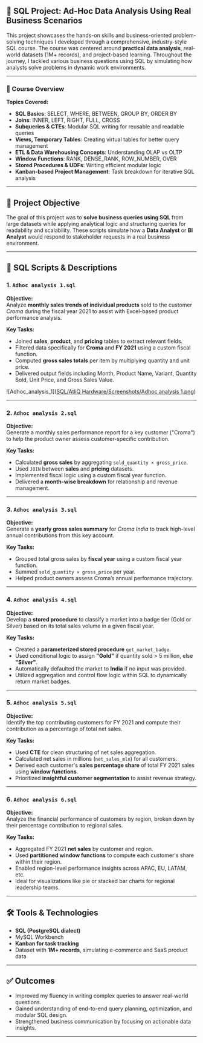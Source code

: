 ## 📁 SQL Project: Ad-Hoc Data Analysis Using Real Business Scenarios

This project showcases the hands-on skills and business-oriented problem-solving techniques I developed through a comprehensive, industry-style SQL course. The course was centered around **practical data analysis**, real-world datasets (1M+ records), and project-based learning. Throughout the journey, I tackled various business questions using SQL by simulating how analysts solve problems in dynamic work environments.

---

### 📘 Course Overview

**Topics Covered:**

- **SQL Basics**: SELECT, WHERE, BETWEEN, GROUP BY, ORDER BY  
- **Joins**: INNER, LEFT, RIGHT, FULL, CROSS  
- **Subqueries & CTEs**: Modular SQL writing for reusable and readable queries  
- **Views, Temporary Tables**: Creating virtual tables for better query management  
- **ETL & Data Warehousing Concepts**: Understanding OLAP vs OLTP  
- **Window Functions**: RANK, DENSE_RANK, ROW_NUMBER, OVER  
- **Stored Procedures & UDFs**: Writing efficient modular logic  
- **Kanban-based Project Management**: Task breakdown for iterative SQL analysis  

---

## 🧠 Project Objective

The goal of this project was to **solve business queries using SQL** from large datasets while applying analytical logic and structuring queries for readability and scalability. These scripts simulate how a **Data Analyst** or **BI Analyst** would respond to stakeholder requests in a real business environment.

---

## 📂 SQL Scripts & Descriptions

### 1. `Adhoc analysis 1.sql`
**Objective:**  
Analyze **monthly sales trends of individual products** sold to the customer *Croma* during the fiscal year 2021 to assist with Excel-based product performance analysis.

**Key Tasks:**
- Joined **sales**, **product**, and **pricing** tables to extract relevant fields.
- Filtered data specifically for **Croma** and **FY 2021** using a custom fiscal function.
- Computed **gross sales totals** per item by multiplying quantity and unit price.
- Delivered output fields including Month, Product Name, Variant, Quantity Sold, Unit Price, and Gross Sales Value.

![Adhoc_analysis_1]([SQL/AtliQ Hardware/Screenshots/Adhoc analysis 1.png](https://github.com/Nikhil-198/Data-Analytics-Projects/blob/940e19eddaa8a21dae3c8df8384207665d8e25ce/SQL/AtliQ%20Hardware/Screenshots/Adhoc%20analysis%201.png))

---

### 2. `Adhoc analysis 2.sql`
**Objective:**  
Generate a monthly sales performance report for a key customer ("Croma") to help the product owner assess customer-specific contribution.

**Key Tasks:**
- Calculated **gross sales** by aggregating `sold_quantity × gross_price`.
- Used `JOIN` between **sales** and **pricing** datasets.
- Implemented fiscal logic using a custom fiscal year function.
- Delivered a **month-wise breakdown** for relationship and revenue management.

---

### 3. `Adhoc analysis 3.sql`
**Objective:**  
Generate a **yearly gross sales summary** for *Croma India* to track high-level annual contributions from this key account.

**Key Tasks:**
- Grouped total gross sales by **fiscal year** using a custom fiscal year function.
- Summed `sold_quantity × gross_price` per year.
- Helped product owners assess Croma’s annual performance trajectory.

---

### 4. `Adhoc analysis 4.sql`
**Objective:**  
Develop a **stored procedure** to classify a market into a badge tier (Gold or Silver) based on its total sales volume in a given fiscal year.

**Key Tasks:**
- Created a **parameterized stored procedure** `get_market_badge`.
- Used conditional logic to assign **"Gold"** if quantity sold > 5 million, else **"Silver"**.
- Automatically defaulted the market to **India** if no input was provided.
- Utilized aggregation and control flow logic within SQL to dynamically return market badges.

---


### 5. `Adhoc analysis 5.sql`
**Objective:**  
Identify the top contributing customers for FY 2021 and compute their contribution as a percentage of total net sales.

**Key Tasks:**
- Used **CTE** for clean structuring of net sales aggregation.
- Calculated net sales in millions (`net_sales_mln`) for all customers.
- Derived each customer's **sales percentage share** of total FY 2021 sales using **window functions**.
- Prioritized **insightful customer segmentation** to assist revenue strategy.

---

### 6. `Adhoc analysis 6.sql`
**Objective:**  
Analyze the financial performance of customers by region, broken down by their percentage contribution to regional sales.

**Key Tasks:**
- Aggregated FY 2021 **net sales** by customer and region.
- Used **partitioned window functions** to compute each customer's share within their region.
- Enabled region-level performance insights across APAC, EU, LATAM, etc.
- Ideal for visualizations like pie or stacked bar charts for regional leadership teams.

---

## 🛠️ Tools & Technologies
- **SQL (PostgreSQL dialect)**
- MySQL Workbench
- **Kanban for task tracking**
- Dataset with **1M+ records**, simulating e-commerce and SaaS product data

---

## ✅ Outcomes
- Improved my fluency in writing complex queries to answer real-world questions.
- Gained understanding of end-to-end query planning, optimization, and modular SQL design.
- Strengthened business communication by focusing on actionable data insights.

---
